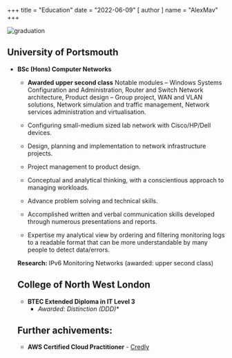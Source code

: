 +++
title = "Education"
date = "2022-06-09"
[ author ]
  name = "AlexMav"
+++

![graduation](/post/graduation.png)

## University of Portsmouth
* **BSc (Hons) Computer Networks**
  * **Awarded upper second class**
Notable modules – Windows Systems Configuration and Administration, Router and Switch Network architecture, Product design – Group project, WAN and VLAN solutions, Network simulation and traffic management, Network services administration and virtualisation. 

  * Configuring small-medium sized lab network with Cisco/HP/Dell devices.
  * Design, planning and implementation to network infrastructure projects.
  * Project management to product design.
  * Conceptual and analytical thinking, with a conscientious approach to managing workloads.
  * Advance problem solving and technical skills.
  * Accomplished written and verbal communication skills developed through numerous presentations and reports.
  * Expertise my analytical view by ordering and filtering monitoring logs to a readable format that can be more understandable by many people to detect data/errors. 

  **Research:** IPv6 Monitoring Networks (awarded: upper second class)

  ## College of North West London
  * **BTEC Extended Diploma in IT Level 3**
    * **Awarded: Distinction* (D*D*D)**
  
  ## Further achivements: 

  * **AWS Certified Cloud Practitioner** - [Credly](https://www.credly.com/badges/62d78dae-579f-44d2-b40f-036bab7b5418?source=linked_in_profile)